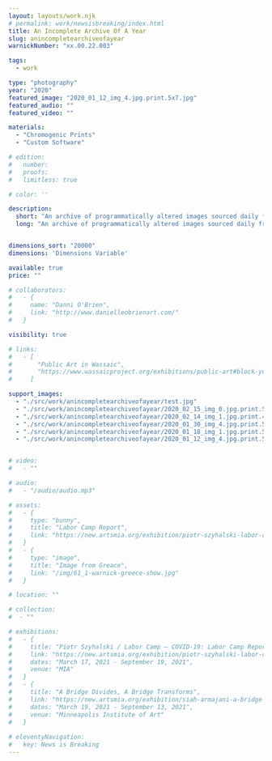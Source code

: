 ```yaml
---
layout: layouts/work.njk
# permalink: work/newsisbreaking/index.html
title: An Incomplete Archive Of A Year
slug: anincompletearchiveofayear
warnickNumber: "xx.00.22.003"

tags:
  - work

type: "photography"
year: "2020"
featured_image: "2020_01_12_img_4.jpg.print.5x7.jpg"
featured_audio: ""
featured_video: ""

materials: 
  - "Chromogenic Prints"
  - "Custom Software"

# edition: 
#   number: 
#   proofs: 
#   limitless: true

# color: ''

description:
  short: "An archive of programmatically altered images sourced daily from the images on the front page of the New York Times throughout the whole of 2020."
  long: "An archive of programmatically altered images sourced daily from the images on the front page of the New York Times throughout the whole of 2020."


dimensions_sort: "20000"
dimensions: 'Dimensions Variable'

available: true
price: ""

# collaborators:
#   - {
#     name: "Danni O'Brien",
#     link: "http://www.danielleobrienart.com/"
#   }

visibility: true

# links:
#   - [
#       "Public Art in Wassaic",
#       "https://www.wassaicproject.org/exhibitions/public-art#block-yui_3_17_2_1_1635259463800_75918",
#     ]

support_images: 
  - "./src/work/anincompletearchiveofayear/test.jpg"
  - "./src/work/anincompletearchiveofayear/2020_02_15_img_0.jpg.print.5x10.jpg"
  - "./src/work/anincompletearchiveofayear/2020_02_14_img_1.jpg.print.4x6.jpg"
  - "./src/work/anincompletearchiveofayear/2020_01_30_img_4.jpg.print.5x10.jpg"
  - "./src/work/anincompletearchiveofayear/2020_01_18_img_1.jpg.print.5x7.jpg"
  - "./src/work/anincompletearchiveofayear/2020_01_12_img_4.jpg.print.5x7.jpg"


# video:
#   - ""

# audio:
#   - "/audio/audio.mp3"

# assets: 
#   - {
#     type: "bunny",
#     title: "Labor Camp Report",
#     link: "https://new.artsmia.org/exhibition/piotr-szyhalski-labor-camp-covid-19-labor-camp-report"
#   }
#   - {
#     type: "image",
#     title: "Image from Greace",
#     link: "/img/61_1-warnick-greece-show.jpg"
#   }

# location: ""

# collection:
#  - ""

# exhibitions:
#   - {
#     title: "Piotr Szyhalski / Labor Camp – COVID-19: Labor Camp Report",
#     link: "https://new.artsmia.org/exhibition/piotr-szyhalski-labor-camp-covid-19-labor-camp-report",
#     dates: "March 17, 2021 - September 19, 2021",
#     venue: "MIA"
#   }
#   - {
#     title: "A Bridge Divides, A Bridge Transforms",
#     link: "https://new.artsmia.org/exhibition/siah-armajani-a-bridge-divides-a-bridge-transforms",
#     dates: "March 19, 2021 - September 13, 2021",
#     venue: "Minneapolis Institute of Art"
#   }
  
# eleventyNavigation:
#   key: News is Breaking
---
```

